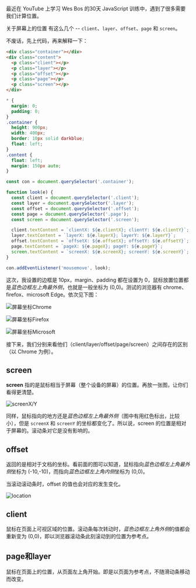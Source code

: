 最近在 YouTube 上学习 Wes Bos 的30天 JavaScript 训练中，遇到了很多需要我们计算位置。

关于屏幕上的位置 有这么几个 -- `client`、`layer`、`offset`、`page` 和 `screen`。

不废话，先上代码，再来解释一下：

```html
<div class="container"></div>
<div class="content">
  <p class="client"></p>
  <p class="layer"></p>
  <p class="offset"></p>
  <p class="page"></p>
  <p class="screen"></p>
</div>
```

```css
* {
  margin: 0;
  padding: 0;
}
.container {
  height: 900px;
  width: 400px;
  border: 10px solid darkblue;
  float: left;
}
.content {
  float: left;
  margin: 150px auto;
}
```

```js
const con = document.querySelector('.container');

function look(e) {
  const client = document.querySelector('.client');
  const layer = document.querySelector('.layer');
  const offset = document.querySelector('.offset');
  const page = document.querySelector('.page');
  const screen = document.querySelector('.screen');

  client.textContent = `clientX: ${e.clientX}; clientY: ${e.clientY}`;
  layer.textContent = `layerX: ${e.layerX}; layerY: ${e.layerY}`;
  offset.textContent = `offsetX: ${e.offsetX}; offsetY: ${e.offsetY}`;
  page.textContent = `pageX: ${e.pageX}; pageY: ${e.pageY}`;
  screen.textContent = `screenX: ${e.screenX}; screenY: ${e.screenY}`;
}

con.addEventListener('mousemove', look);
```

这次，我设置的边框是 10px，margin、padding 都在设置为 0，鼠标放置位置都是*蓝色边框左上角最外侧*，也就是一般坐标为 (0,0)。测试的浏览器有 chrome、firefox、microsoft Edge。依次见下图：

![屏幕坐标Chrome](http://p83c9hkzc.bkt.clouddn.com/mouseLocation-Chrome.png)

![屏幕坐标Firefox](http://p83c9hkzc.bkt.clouddn.com/mouseLocation-Firefox.png)

![屏幕坐标Microsoft](http://p83c9hkzc.bkt.clouddn.com/mouseLocation-Microsoft.png)

接下来，我们分别来看他们（client/layer/offset/page/screen）之间存在的区别（以 Chrome 为例）。

## screen

**screen** 指的是鼠标相当于屏幕（整个设备的屏幕）的位置。再放一张图，让你们看得更清楚。

![screenX/Y](http://p83c9hkzc.bkt.clouddn.com/screenXY.png)

同样，鼠标指向的地方还是*蓝色边框左上角最外侧*（图中有用红色标出，比较小），但是 `screenX` 和 `screenY` 的坐标都变化了。所以说，screen 的位置是相对于屏幕的。滚动条对它是没有影响的。

## offset

返回的是相对于文档的坐标。看前面的图可以知道，鼠标指向*蓝色边框左上角最外侧*坐标为 (-10,-10)，而指向*蓝色边框左上角内侧*坐标为 (0,0)。

当滚动滚动条时，offset 的值也会对应的发生变化。

![location](http://p83c9hkzc.bkt.clouddn.com/location.png)

## client

鼠标在页面上可视区域的位置。滚动条每次转动时，*蓝色边框左上角外侧*的值都会重新变为 (0,0)，即以浏览器滚动条此刻滚动到的位置为参考点。

## page和layer

鼠标在页面上的位置，从页面左上角开始。即是以页面为参考点，不随滑动条移动而改变。